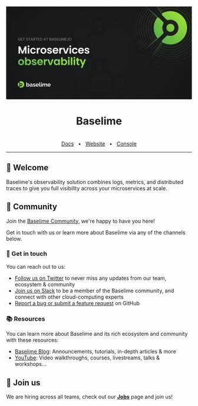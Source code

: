 ![Baselime](https://raw.githubusercontent.com/baselime/.github/main/profile/github_cover.png)

<div align="center">
  <h1>Baselime</h1>

  <br />
  <a href="https://docs.baselime.io">Docs</a>
  <span>&nbsp;&nbsp;•&nbsp;&nbsp;</span>
  <a href="https://baselime.io/">Website</a>
  <span>&nbsp;&nbsp;•&nbsp;&nbsp;</span>
  <a href="https://console.baselime.io">Console</a>
  <br />
  <hr />
</div>

## 👋 Welcome

Baselime's observability solution combines logs, metrics, and distributed traces to give you full visibility across your microservices at scale.


## 💚 Community

Join the [Baselime Community](https://join.slack.com/t/baselimecommunity/shared_invite/zt-1eu7l0ag1-wxYXQV6Fr_aiB3ZPm3LhDQ), we're happy to have you here! 

Get in touch with us or learn more about Baselime via any of the channels below.

### 💌 Get in touch

You can reach out to us:

- [Follow us on Twitter](https://twitter.com/baselimehq) to never miss any updates from our team, ecosystem & community
- [Join us on Slack](https://join.slack.com/t/baselimecommunity/shared_invite/zt-1eu7l0ag1-wxYXQV6Fr_aiB3ZPm3LhDQ) to be a member of the Baselime community, and connect with other cloud-computing experts
- [Report a bug or submit a feature request](https://github.com/baselime/cli/issues) on GitHub


### 📚 Resources

You can learn more about Baselime and its rich ecosystem and community with these resources:

- [Baselime Blog](https://baselime.io/blog): Announcements, tutorials, in-depth articles & more
- [YouTube](https://www.youtube.com/@baselimedev): Video walkthroughs, courses, livestreams, talks & workshops... 


## 🤝 Join us

We are hiring across all teams, check out our [**Jobs**](https://baselime.notion.site/Baselime-Careers-c83ec59a57114a98bee1ae927afad421) page and join us!


